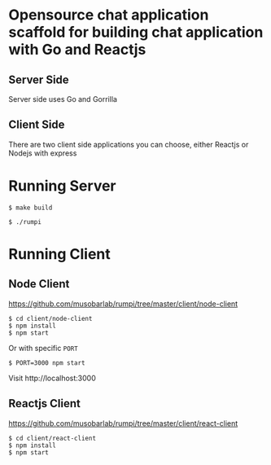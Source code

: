 # Opensource chat application scaffold for building chat application with Go and Reactjs

## Server Side
Server side uses Go and Gorrilla

## Client Side
There are two client side applications you can choose, either Reactjs or Nodejs with express

# Running Server

```shell
$ make build

$ ./rumpi
```

# Running Client

## Node Client
https://github.com/musobarlab/rumpi/tree/master/client/node-client
```shell
$ cd client/node-client
$ npm install
$ npm start
```

Or with specific `PORT`

```shell
$ PORT=3000 npm start
```

Visit http://localhost:3000

## Reactjs Client
https://github.com/musobarlab/rumpi/tree/master/client/react-client
```shell
$ cd client/react-client
$ npm install
$ npm start
```